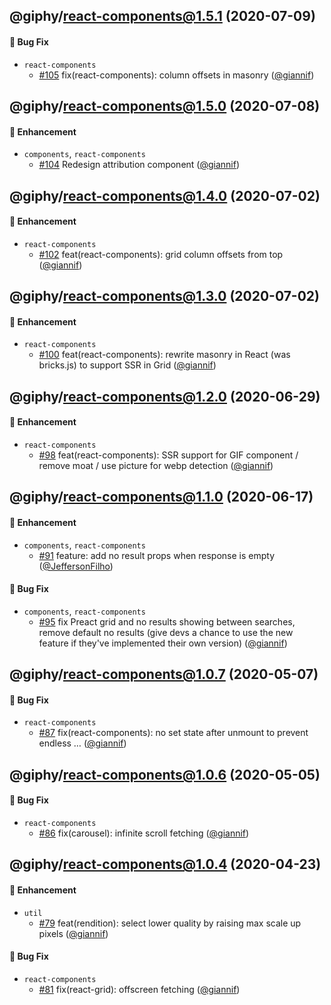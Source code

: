 ## @giphy/react-components@1.5.1 (2020-07-09)

#### :bug: Bug Fix

-   `react-components`
    -   [#105](https://github.com/Giphy/giphy-js/pull/105) fix(react-components): column offsets in masonry ([@giannif](https://github.com/giannif))

## @giphy/react-components@1.5.0 (2020-07-08)

#### :rocket: Enhancement

-   `components`, `react-components`
    -   [#104](https://github.com/Giphy/giphy-js/pull/104) Redesign attribution component ([@giannif](https://github.com/giannif))

## @giphy/react-components@1.4.0 (2020-07-02)

#### :rocket: Enhancement

-   `react-components`
    -   [#102](https://github.com/Giphy/giphy-js/pull/102) feat(react-components): grid column offsets from top ([@giannif](https://github.com/giannif))

## @giphy/react-components@1.3.0 (2020-07-02)

#### :rocket: Enhancement

-   `react-components`
    -   [#100](https://github.com/Giphy/giphy-js/pull/100) feat(react-components): rewrite masonry in React (was bricks.js) to support SSR in Grid ([@giannif](https://github.com/giannif))

## @giphy/react-components@1.2.0 (2020-06-29)

#### :rocket: Enhancement

-   `react-components`
    -   [#98](https://github.com/Giphy/giphy-js/pull/100) feat(react-components): SSR support for GIF component / remove moat / use picture for webp detection ([@giannif](https://github.com/giannif))

## @giphy/react-components@1.1.0 (2020-06-17)

#### :rocket: Enhancement

-   `components`, `react-components`
    -   [#91](https://github.com/Giphy/giphy-js/pull/91) feature: add no result props when response is empty ([@JeffersonFilho](https://github.com/JeffersonFilho))

#### :bug: Bug Fix

-   `components`, `react-components`
    -   [#95](https://github.com/Giphy/giphy-js/pull/95) fix Preact grid and no results showing between searches, remove default no results (give devs a chance to use the new feature if they've implemented their own version) ([@giannif](https://github.com/giannif))

## @giphy/react-components@1.0.7 (2020-05-07)

#### :bug: Bug Fix

-   `react-components`
    -   [#87](https://github.com/Giphy/giphy-js/pull/87) fix(react-components): no set state after unmount to prevent endless … ([@giannif](https://github.com/giannif))

## @giphy/react-components@1.0.6 (2020-05-05)

#### :bug: Bug Fix

-   `react-components`
    -   [#86](https://github.com/Giphy/giphy-js/pull/86) fix(carousel): infinite scroll fetching ([@giannif](https://github.com/giannif))

## @giphy/react-components@1.0.4 (2020-04-23)

#### :rocket: Enhancement

-   `util`
    -   [#79](https://github.com/Giphy/giphy-js/pull/79) feat(rendition): select lower quality by raising max scale up pixels ([@giannif](https://github.com/giannif))

#### :bug: Bug Fix

-   `react-components`
    -   [#81](https://github.com/Giphy/giphy-js/pull/81) fix(react-grid): offscreen fetching ([@giannif](https://github.com/giannif))
